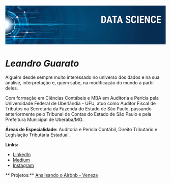 <p align="center">
  <img src="banner.png" >
</p>

# **_Leandro Guarato_**

Alguém desde sempre muito interessado no universo dos dados e na sua análise, interpretação e, quem sabe, na modificação do mundo a partir deles.

Com formação em Ciências Contábeis e MBA em Auditoria e Perícia pela Universidade Federal de Uberlândia - UFU, atuo como Auditor Fiscal de Tributos na Secretaria da Fazenda do Estado de São Paulo, passando anteriormente pelo Tribunal de Contas do Estado de São Paulo e  pela Prefeitura Municipal de Uberaba/MG.

**Áreas de Especialidade:** Auditoria e Perícia Contábil, Direito Tributário e Legislação Tributária Estadual.

**Links:**
* [LinkedIn](https://www.linkedin.com/in/leandro-guarato-2469181ab/)
* [Medium](https://medium.com/@lguarato)
* [Instagram](https://www.instagram.com/leandroguarato)

** Projetos:**
[Analisando o Airbnb - Veneza](https://github.com/leandroguarato/data_science)
